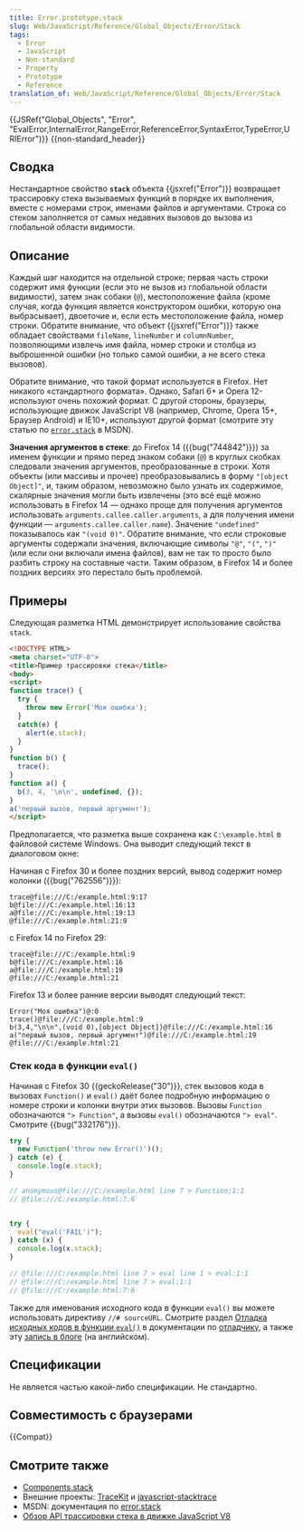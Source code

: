 ```yaml
---
title: Error.prototype.stack
slug: Web/JavaScript/Reference/Global_Objects/Error/Stack
tags:
  - Error
  - JavaScript
  - Non-standard
  - Property
  - Prototype
  - Reference
translation_of: Web/JavaScript/Reference/Global_Objects/Error/Stack
---
```

{{JSRef("Global_Objects", "Error", "EvalError,InternalError,RangeError,ReferenceError,SyntaxError,TypeError,URIError")}} {{non-standard_header}}

## Сводка

Нестандартное свойство **`stack`** объекта {{jsxref("Error")}} возвращает трассировку стека вызываемых функций в порядке их выполнения, вместе с номерами строк, именами файлов и аргументами. Строка со стеком заполняется от самых недавних вызовов до вызова из глобальной области видимости.

## Описание

Каждый шаг находится на отдельной строке; первая часть строки содержит имя функции (если это не вызов из глобальной области видимости), затем знак собаки (`@`), местоположение файла (кроме случая, когда функция является конструктором ошибки, которую она выбрасывает), двоеточие и, если есть местоположение файла, номер строки. Обратите внимание, что объект {{jsxref("Error")}} также обладает свойствами `fileName`, `lineNumber` и `columnNumber`, позволяющими извлечь имя файла, номер строки и столбца из выброшенной ошибки (но только самой ошибки, а не всего стека вызовов).

Обратите внимание, что такой формат используется в Firefox. Нет никакого «стандартного формата». Однако, Safari 6+ и Opera 12- используют очень похожий формат. С другой стороны, браузеры, использующие движок JavaScript V8 (например, Chrome, Opera 15+, Браузер Android) и IE10+, используют другой формат (смотрите эту статью по [`error.stack`](http://msdn.microsoft.com/ru-ru/library/windows/apps/hh699850.aspx) в MSDN).

**Значения аргументов в стеке**: до Firefox 14 ({{bug("744842")}}) за именем функции и прямо перед знаком собаки (`@`) в круглых скобках следовали значения аргументов, преобразованные в строки. Хотя объекты (или массивы и прочее) преобразовывались в форму `"[object Object]"`, и, таким образом, невозможно было узнать их содержимое, скалярные значения могли быть извлечены (это всё ещё можно использовать в Firefox 14 — однако проще для получения аргументов использовать `arguments.callee.caller.arguments`, а для получения имени функции — `arguments.callee.caller.name`). Значение `"undefined"` показывалось как `"(void 0)"`. Обратите внимание, что если строковые аргументы содержали значения, включающие символы `"@"`, `"("`, `")"` (или если они включали имена файлов), вам не так то просто было разбить строку на составные части. Таким образом, в Firefox 14 и более поздних версиях это перестало быть проблемой.

## Примеры

Следующая разметка HTML демонстрирует использование свойства `stack`.

```html
<!DOCTYPE HTML>
<meta charset="UTF-8">
<title>Пример трассировки стека</title>
<body>
<script>
function trace() {
  try {
    throw new Error('Моя ошибка');
  }
  catch(e) {
    alert(e.stack);
  }
}
function b() {
  trace();
}
function a() {
  b(3, 4, '\n\n', undefined, {});
}
a('первый вызов, первый аргумент');
</script>
```

Предполагается, что разметка выше сохранена как `C:\example.html` в файловой системе Windows. Она выводит следующий текст в диалоговом окне:

Начиная с Firefox 30 и более поздних версий, вывод содержит номер колонки ({{bug("762556")}}):

```
trace@file:///C:/example.html:9:17
b@file:///C:/example.html:16:13
a@file:///C:/example.html:19:13
@file:///C:/example.html:21:9
```

с Firefox 14 по Firefox 29:

```
trace@file:///C:/example.html:9
b@file:///C:/example.html:16
a@file:///C:/example.html:19
@file:///C:/example.html:21
```

Firefox 13 и более ранние версии выводят следующий текст:

```
Error("Моя ошибка")@:0
trace()@file:///C:/example.html:9
b(3,4,"\n\n",(void 0),[object Object])@file:///C:/example.html:16
a("первый вызов, первый аргумент")@file:///C:/example.html:19
@file:///C:/example.html:21
```

### Стек кода в функции `eval()`

Начиная с Firefox 30 {{geckoRelease("30")}}, стек вызовов кода в вызовах `Function()` и `eval()` даёт более подробную информацию о номере строки и колонки внутри этих вызовов. Вызовы `Function` обозначаются `"> Function"`, а вызовы `eval()` обозначаются `"> eval"`. Смотрите {{bug("332176")}}.

```js
try {
  new Function('throw new Error()')();
} catch (e) {
  console.log(e.stack);
}

// anonymous@file:///C:/example.html line 7 > Function:1:1
// @file:///C:/example.html:7:6


try {
  eval("eval('FAIL')");
} catch (x) {
  console.log(x.stack);
}

// @file:///C:/example.html line 7 > eval line 1 > eval:1:1
// @file:///C:/example.html line 7 > eval:1:1
// @file:///C:/example.html:7:6
```

Также для именования исходного кода в функции `eval()` вы можете использовать директиву `//# sourceURL`. Смотрите раздел [Отладка исходных кодов в функции `eval()`](/ru/docs/Tools/Debugger/How_to/Debug_eval_sources) в документации по [отладчику](/ru/docs/Tools/Debugger), а также эту [запись в блоге](http://fitzgeraldnick.com/weblog/59/) (на английском).

## Спецификации

Не является частью какой-либо спецификации. Не стандартно.

## Совместимость с браузерами

{{Compat}}

## Смотрите также

- [Components.stack](/ru/docs/Components.stack)
- Внешние проекты: [TraceKit](https://github.com/csnover/TraceKit/) и [javascript-stacktrace](https://github.com/eriwen/javascript-stacktrace)
- MSDN: документация по [error.stack](http://msdn.microsoft.com/en-us/library/windows/apps/hh699850.aspx)
- [Обзор API трассировки стека в движке JavaScript V8](https://code.google.com/p/v8/wiki/JavaScriptStackTraceApi)
